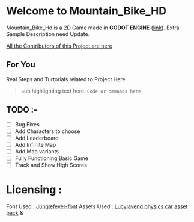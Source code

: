 # Welcome to Mountain_Bike_HD

Mountain_Bike_Hd is a 2D Game made in **GODOT ENGINE** ([link](https://github.com/godotengine/godot)). Extra Sample Description need Update.

[All the Contributors of this Project are here](https://github.com/Programer3/Mountain_bike_HD/blob/master/Contributors.md)

## For You

Real Steps and Turtorials related to Project Here

> sub highlighting text here.
`Code or ommands here`

## TODO :-

- [ ] Bug Fixes
- [ ] Add Characters to choose
- [ ] Add Leaderboard
- [ ] Add Infinite Map
- [ ] Add Map variants
- [ ] Fully Functioning Basic Game
- [ ]  Track and Show High Scores

# Licensing :

Font Used : [Junglefever-font](https://www.1001fonts.com/junglefever-font.html)
Assets Used : [Lucylavend physics car asset pack](https://lucylavend.itch.io/physics-car-game-asset-pack?download) & 